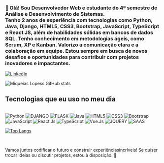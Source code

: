### 👋 Olá! Sou Desenvolvedor Web e estudante do 4º semestre de Análise e Desenvolvimento de Sistemas. <br> Tenho 2 anos de experiência com tecnologias como Python, Java, Django, HTML5, CSS3, Bootstrap, JavaScript, TypeScript e React JS, além de habilidades sólidas em bancos de dados SQL. Tenho conhecimento em metodologias ágeis, como Scrum, XP e Kanban. Valorizo a comunicação clara e a colaboração em equipe. Estou sempre em busca de novos desafios e oportunidades para contribuir com projetos inovadores e impactantes. <br>


[![LinkedIn](https://img.shields.io/badge/LinkedIn-0077B5?style=for-the-badge&logo=linkedin&logoColor=white)](https://www.linkedin.com/in/miqueias-lopes-3b43b11a2/)

![Miqueias Lopess GitHub stats](https://github-readme-stats.vercel.app/api?username=miqueiaslopess&showicons=true&theme=radical) <br>


## Tecnologias que eu uso no meu dia

<div style= "display: inline_block"><br>
<img alt="Python" src="https://img.shields.io/badge/Python-3776AB?style=for-the-badge&logo=python&logoColor=white">
<img alt="DJANGO" src="https://img.shields.io/badge/Django-092E20?style=for-the-badge&logo=django&logoColor=white">
<img alt="FLASK" src="https://img.shields.io/badge/Flask-000000?style=for-the-badge&logo=flask&logoColor=white">
<img alt="Java" src="https://img.shields.io/badge/Java-ED8B00?style=for-the-badge&logo=openjdk&logoColor=white">
<img alt="HTML5" src="https://img.shields.io/badge/HTML5-E34F26?style=for-the-badge&logo=html5&logoColor=white">
<img alt="CSS3" src="https://img.shields.io/badge/CSS3-1572B6?style=for-the-badge&logo=css3&logoColor=white"> 
 <img alt="Bootstrap" src="https://img.shields.io/badge/Bootstrap-563D7C?style=for-the-badge&logo=bootstrap&logoColor=white"> <br>
<img alt="JavaScript" src="https://img.shields.io/badge/JavaScript-323330?style=for-the-badge&logo=javascript&logoColor=F7DF1E">
<img alt="React.Js" src="https://img.shields.io/badge/React-20232A?style=for-the-badge&logo=react&logoColor=61DAFB">
<img alt="TypeScript" src="https://img.shields.io/badge/TypeScript-007ACC?style=for-the-badge&logo=typescript&logoColor=white">
<img alt="Vue.Js" src="https://img.shields.io/badge/Vue.js-35495E?style=for-the-badge&logo=vue.js&logoColor=4FC08D">
<img alt="JQUERY" src="https://img.shields.io/badge/jQuery-0769AD?style=for-the-badge&logo=jquery&logoColor=white">
<img alt="SAAS" src="https://img.shields.io/badge/Sass-CC6699?style=for-the-badge&logo=sass&logoColor=white">


[![Top Langs](https://github-readme-stats.vercel.app/api/top-langs/?username=Miqueiaslopess)](https://github.com/miqueiaslopess/github-readme-stats)

</div> <br>

 Vamos juntos codificar o futuro e construir experiênciasincríveis! Se quiser trocar ideias ou discutir projetos, estou à disposição. 🌟 
